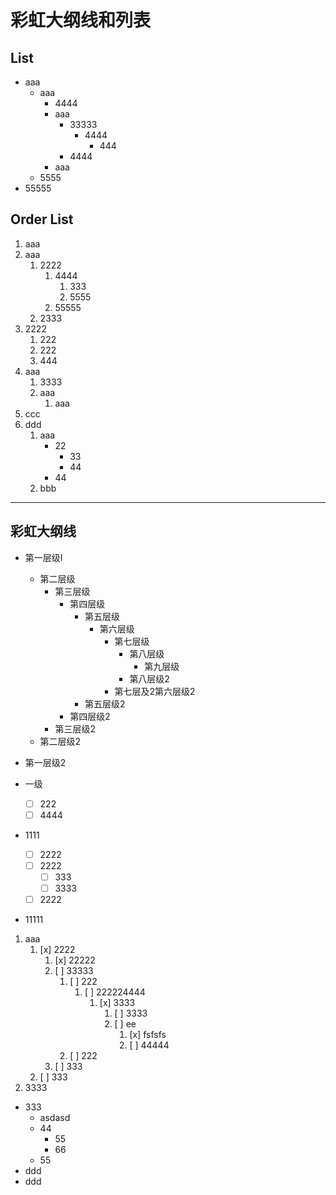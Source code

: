 # 彩虹大纲线和列表

## List

- aaa
    - aaa
        - 4444
        - aaa
            - 33333
                - 4444
                    - 444
            - 4444
        - aaa
    - 5555
- 55555

## Order List

1. aaa
2. aaa
    1. 2222
        1. 4444
            1. 333
            2. 5555
        2. 55555
    2. 2333
3. 2222
    1. 222
    2. 222
    3. 444
4. aaa
    1. 3333
    2. aaa
        1. aaa
5. ccc
6. ddd
    1. aaa
        - 22
            - 33
            - 44
        - 44
    2. bbb

---

## 彩虹大纲线

- 第一层级I
    
    - 第二层级
        - 第三层级
            - 第四层级
                - 第五层级
                    - 第六层级
                        - 第七层级
                            - 第八层级
                                - 第九层级
                            - 第八层级2
                        - 第七层及2第六层级2
                - 第五层级2
            - 第四层级2
        - 第三层级2
    - 第二层级2
- 第一层级2
    
- 一级
    
    - [ ] 222
    - [ ] 4444
- 1111
    
    - [ ] 2222
    - [ ] 2222
        - [ ] 333
        - [ ] 3333
    - [ ] 2222
- 11111
    

1. aaa
    1. [x] 2222
        1. [x] 22222
        2. [ ] 33333
            1. [ ] 222
                1. [ ] 222224444
                    1. [x] 3333
                        1. [ ] 3333
                        2. [ ] ee
                            1. [x] fsfsfs
                            2. [ ] 44444
            2. [ ] 222
        3. [ ] 333
    2. [ ] 333
2. 3333

- 333
    - asdasd
    - 44
        - 55
        - 66
    - 55
- ddd
- ddd